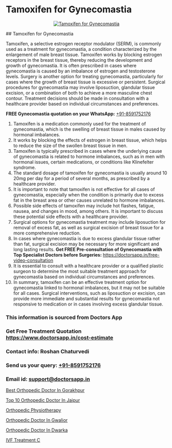 # Tamoxifen for Gynecomastia

<p align="center">
  <a href="null">
    <img src="null" alt="Tamoxifen for Gynecomastia">
  </a>
</p>
## Tamoxifen for Gynecomastia

Tamoxifen, a selective estrogen receptor modulator (SERM), is commonly used as a treatment for gynecomastia, a condition characterized by the enlargement of male breast tissue. Tamoxifen works by blocking estrogen receptors in the breast tissue, thereby reducing the development and growth of gynecomastia. It is often prescribed in cases where gynecomastia is caused by an imbalance of estrogen and testosterone levels. Surgery is another option for treating gynecomastia, particularly for cases where the growth of breast tissue is excessive or persistent. Surgical procedures for gynecomastia may involve liposuction, glandular tissue excision, or a combination of both to achieve a more masculine chest contour. Treatment decisions should be made in consultation with a healthcare provider based on individual circumstances and preferences.

**FREE Gynecomastia quotation on your WhatsApp:**  [+91-8591752176](https://api.whatsapp.com/send?phone=8591752176)

1) Tamoxifen is a medication commonly used for the treatment of gynecomastia, which is the swelling of breast tissue in males caused by hormonal imbalances.
2) It works by blocking the effects of estrogen in breast tissue, which helps to reduce the size of the swollen breast tissue in men.
3) Tamoxifen is typically prescribed in cases where the underlying cause of gynecomastia is related to hormone imbalances, such as in men with hormonal issues, certain medications, or conditions like Klinefelter syndrome.
4) The standard dosage of tamoxifen for gynecomastia is usually around 10 20mg per day for a period of several months, as prescribed by a healthcare provider.
5) It is important to note that tamoxifen is not effective for all cases of gynecomastia, especially when the condition is primarily due to excess fat in the breast area or other causes unrelated to hormone imbalances.
6) Possible side effects of tamoxifen may include hot flashes, fatigue, nausea, and changes in mood, among others. It is important to discuss these potential side effects with a healthcare provider.
7) Surgical options for gynecomastia treatment may include liposuction for removal of excess fat, as well as surgical excision of breast tissue for a more comprehensive reduction.
8) In cases where gynecomastia is due to excess glandular tissue rather than fat, surgical excision may be necessary for more significant and long lasting results.
**Get FREE Pre-consultation of Gynecomastia with Top Specialist Doctors before Surgeries:** https://doctorsapp.in/free-video-consultation
9) It is essential to consult with a healthcare provider or a qualified plastic surgeon to determine the most suitable treatment approach for gynecomastia based on individual circumstances and preferences.
10) In summary, tamoxifen can be an effective treatment option for gynecomastia linked to hormonal imbalances, but it may not be suitable for all cases. Surgical interventions, such as liposuction or excision, can provide more immediate and substantial results for gynecomastia not responsive to medication or in cases involving excess glandular tissue.

### This information is sourced from Doctors App 
### Get Free Treatment Quotation https://www.doctorsapp.in/cost-estimate
### Contact info: Roshan Chaturvedi 
### Send us your query: [+91-8591752176](https://api.whatsapp.com/send?phone=8591752176) 
### Email id: support@doctorsapp.in

[Best Orthopedic Doctor In Gorakhpur](https://www.linkedin.com/pulse/best-orthopedic-doctor-gorakhpur-knee-replacement-treatment-ufmqe?trackingId=h5iGI8QDYvjMxGvBnO%2BWDg%3D%3D&lipi=urn%3Ali%3Apage%3Ad_flagship3_company_admin%3B%2FMzkEXxJRqGf2zEVBOlEsA%3D%3D)

[Top 10 Orthopedic Doctor In Jaipur](https://www.linkedin.com/pulse/top-10-orthopedic-doctor-jaipur-doctorsapp-dhaka-dgqoe?trackingId=VA7z6mL7NpAz5LK4SVy1CQ%3D%3D&lipi=urn%3Ali%3Apage%3Ad_flagship3_company_admin%3Bo%2BosOGJBSO63YocmsfjAZA%3D%3D)

[Orthopedic Physiotherapy](https://medium.com/@vimalrana22/orthopedic-physiotherapy-591046fcb03b)

[Orthopedic Doctor In Gwalior](https://medium.com/@vimalrana22/orthopedic-doctor-in-gwalior-db56315fa585)

[Orthopedic Doctor In Dwarka](https://doctors-apps.github.io/doctorsapp/orthopedic-doctor-in-dwarka)

[IVF Treatment C](https://doctors-apps.github.io/doctorsapp/ivf-treatment-c)

